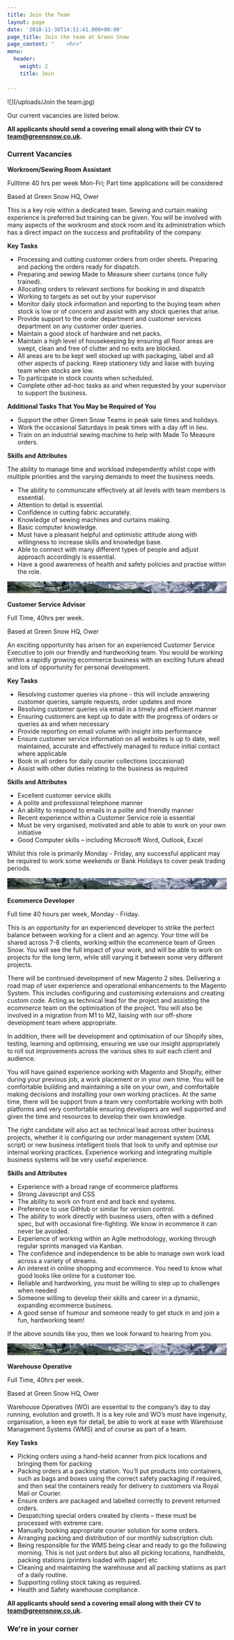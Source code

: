 ```yaml
---
title: Join the Team
layout: page
date: '2018-11-30T14:51:41.000+00:00'
page_title: Join the team at Green Snow
page_content: "    <hr>"
menu:
  header:
    weight: 2
    title: Join

---
```

![](/uploads/Join the team.jpg)

Our current vacancies are listed below.   

**All applicants should send a covering email along with their CV to** [**team@greensnow.co.uk**]()**.**

### Current Vacancies

**Workroom/Sewing Room Assistant**

Fulltime 40 hrs per week Mon-Fri; Part time applications will be considered

Based at Green Snow HQ, Ower

This is a key role within a dedicated team. Sewing and curtain making experience is preferred but training can be given.  You will be involved with many aspects of the workroom and stock room and its administration which has a direct impact on the success and profitability of the company.  

**Key Tasks**

* Processing and cutting customer orders from order sheets.  Preparing and packing the orders ready for dispatch.
* Preparing and sewing Made to Measure sheer curtains (once fully trained).
* Allocating orders to relevant sections for booking in and dispatch
* Working to targets as set out by your supervisor
* Monitor daily stock information and reporting to the buying team when stock is low or of concern and assist with any stock queries that arise.
* Provide support to the order department and customer services department on any customer order queries.
* Maintain a good stock of hardware and net packs.
* Maintain a high level of housekeeping by ensuring all floor areas are swept, clean and free of clutter and no exits are blocked.
* All areas are to be kept well stocked up with packaging, label and all other aspects of packing.  Keep stationery tidy and liaise with buying team when stocks are low.
* To participate in stock counts when scheduled.
* Complete other ad-hoc tasks as and when requested by your supervisor to support the business.

**Additional Tasks That You May be Required of You**

* Support the other Green Snow Teams in peak sale times and holidays.
* Work the occasional Saturdays in peak times with a day off in lieu.
* Train on an industrial sewing machine to help with Made To Measure orders.

**Skills and Attributes**

The ability to manage time and workload independently whilst cope with multiple priorities and the varying demands to meet the business needs.

* The ability to communicate effectively at all levels with team members is essential.
* Attention to detail is essential.
* Confidence in cutting fabric accurately.
* Knowledge of sewing machines and curtains making.
* Basic computer knowledge.
* Must have a pleasant helpful and optimistic attitude along with willingness to increase skills and knowledge base.
* Able to connect with many different types of people and adjust approach accordingly is essential.
* Have a good awareness of health and safety policies and practise within the role.

![](/uploads/break.jpg)

**Customer Service Advisor**

Full Time, 40hrs per week.

Based at Green Snow HQ, Ower

An exciting opportunity has arisen for an experienced Customer Service Executive to join our friendly and hardworking team. You would be working within a rapidly growing ecommerce business with an exciting future ahead and lots of opportunity for personal development.

**Key Tasks**

* Resolving customer queries via phone - this will include answering customer queries, sample requests, order updates and more
* Resolving customer queries via email in a timely and efficient manner
* Ensuring customers are kept up to date with the progress of orders or queries as and when necessary
* Provide reporting on email volume with insight into performance
* Ensure customer service information on all websites is up to date, well maintained, accurate and effectively managed to reduce initial contact where applicable
* Book in all orders for daily courier collections (occasional)
* Assist with other duties relating to the business as required

**Skills and Attributes**

* Excellent customer service skills
* A polite and professional telephone manner
* An ability to respond to emails in a polite and friendly manner
* Recent experience within a Customer Service role is essential
* Must be very organised, motivated and able to able to work on your own initiative
* Good Computer skills – including Microsoft Word, Outlook, Excel

Whilst this role is primarily Monday - Friday, any successful applicant may be required to work some weekends or Bank Holidays to cover peak trading periods.

![](/uploads/break.jpg)

**Ecommerce Developer**

Full time 40 hours per week, Monday - Friday.

This is an opportunity for an experienced developer to strike the perfect balance between working for a client and an agency. Your time will be shared across 7-8 clients, working within the ecommerce team of Green Snow. You will see the full impact of your work, and will be able to work on projects for the long term, while still varying it between some very different projects.

There will be continued development of new Magento 2 sites. Delivering a road map of user experience and operational enhancements to the Magento System. This includes configuring and customising extensions and creating custom code. Acting as technical lead for the project and assisting the ecommerce team on the optimisation of the project.    You will also be involved in a migration from M1 to M2, liaising with our off-shore development team where appropriate.

In addition, there will be development and optimisation of our Shopify sites, testing, learning and optimising, ensuring we use our insight appropriately to roll out improvements across the various sites to suit each client and audience.

You will have gained experience working with Magento and Shopify, either during your previous job, a work placement or in your own time. You will be comfortable building and maintaining a site on your own, and comfortable making decisions and installing your own working practices. At the same time, there will be support from a team very comfortable working with both platforms and very comfortable ensuring developers are well supported and given the time and resources to develop their own knowledge.

The right candidate will also act as technical lead across other business projects, whether it is configuring our order management system (XML script) or new business intelligent tools that look to unify and optmise our internal working practices.   Experience working and integrating multiple business systems will be very useful experience.

**Skills and Attributes**

* Experience with a broad range of ecommerce platforms
* Strong Javascript and CSS
* The ability to work on front end and back end systems.
* Preference to use GitHub or similar for version control.
* The ability to work directly with business users, often with a defined spec, but with occasional fire-fighting. We know in ecommerce it can never be avoided.
* Experience of working within an Agile methodology, working through regular sprints managed via Kanban.
* The confidence and independence to be able to manage own work load across a variety of streams.
* An interest in online shopping and ecommerce. You need to know what good looks like online for a customer too.
* Reliable and hardworking, you must be willing to step up to challenges when needed
* Someone willing to develop their skills and career in a dynamic, expanding ecommerce business.
* A good sense of humour and someone ready to get stuck in and join a fun, hardworking team!

If the above sounds like you, then we look forward to hearing from you.

![](/uploads/break.jpg)

**Warehouse Operative**

Full Time, 40hrs per week.

Based at Green Snow HQ, Ower

Warehouse Operatives (WO) are essential to the company’s day to day running, evolution and growth. It is a key role and WO’s must have ingenuity, organisation, a keen eye for detail, be able to work at ease with Warehouse Management Systems (WMS) and of course as part of a team.

**Key Tasks**

* Picking orders using a hand-held scanner from pick locations and bringing them for packing
* Packing orders at a packing station. You’ll put products into containers, such as bags and boxes using the correct safety packaging if required, and then seal the containers ready for delivery to customers via Royal Mail or Courier.
* Ensure orders are packaged and labelled correctly to prevent returned orders.
* Despatching special orders created by clients – these must be processed with extreme care.
* Manually booking appropriate courier solution for some orders.
* Arranging packing and distribution of our monthly subscription club.
* Being responsible for the WMS being clear and ready to go the following morning. This is not just orders but also all picking locations, handhelds, packing stations (printers loaded with paper) etc
* Cleaning and maintaining the warehouse and all packing stations as part of a daily routine.
* Supporting rolling stock taking as required.
* Health and Safety warehouse compliance.

**All applicants should send a covering email along with their CV to** [**team@greensnow.co.uk**]()**.**

### We're in your corner